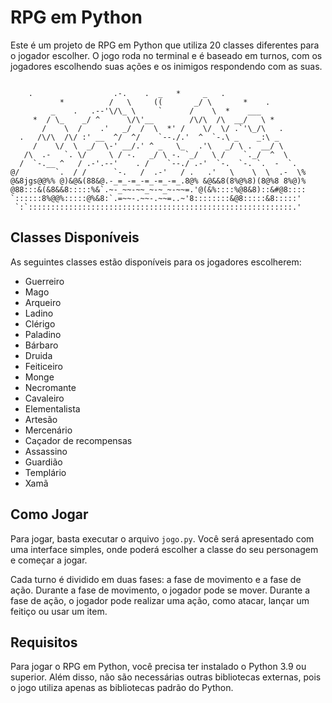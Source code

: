 # RPG em Python

Este é um projeto de RPG em Python que utiliza 20 classes diferentes 
para o jogador escolher. O jogo roda no terminal e é baseado em 
turnos, com os jogadores escolhendo suas ações e os inimigos respondendo
com as suas.

```

    .                  .-.    .  _   *     _   .
           *          /   \     ((       _/ \       *    .
         _    .   .--'\/\_ \     `      /    \  *    ___
     *  / \_    _/ ^      \/\'__        /\/\  /\  __/   \ *
       /    \  /    .'   _/  /  \  *' /    \/  \/ .`'\_/\   .
  .   /\/\  /\/ :' __  ^/  ^/    `--./.'  ^  `-.\ _    _:\ _
     /    \/  \  _/  \-' __/.' ^ _   \_   .'\   _/ \ .  __/ \
   /\  .-   `. \/     \ / -.   _/ \ -. `_/   \ /    `._/  ^  \
  /  `-.__ ^   / .-'.--'    . /    `--./ .-'  `-.  `-. `.  -  `.
@/        `.  / /      `-.   /  .-'   / .   .'   \    \  \  .-  \%
@&8jgs@@%% @)&@&(88&@.-_=_-=_-=_-=_-=_.8@% &@&&8(8%@%8)(8@%8 8%@)%
@88:::&(&8&&8:::::%&`.~-_~~-~~_~-~_~-~~=.'@(&%::::%@8&8)::&#@8::::
`::::::8%@@%:::::@%&8:`.=~~-.~~-.~~=..~'8::::::::&@8:::::&8:::::'
 `:`:::::::::::::::::::::::::::::::::::::::::::::::::::::::::::.'

```

## Classes Disponíveis

As seguintes classes estão disponíveis para os jogadores escolherem:

- Guerreiro
- Mago
- Arqueiro
- Ladino
- Clérigo
- Paladino
- Bárbaro
- Druida
- Feiticeiro
- Monge
- Necromante
- Cavaleiro
- Elementalista
- Artesão
- Mercenário
- Caçador de recompensas
- Assassino
- Guardião
- Templário
- Xamã

## Como Jogar

Para jogar, basta executar o arquivo `jogo.py`. Você será apresentado com uma interface simples, onde poderá escolher a classe do seu personagem e começar a jogar.

Cada turno é dividido em duas fases: a fase de movimento e a fase de ação. Durante a fase de movimento, o jogador pode se mover. Durante a fase de ação, o jogador pode realizar uma ação, como atacar, lançar um feitiço ou usar um item.

## Requisitos

Para jogar o RPG em Python, você precisa ter instalado o Python 3.9 ou superior. Além disso, não são necessárias outras bibliotecas externas, pois o jogo utiliza apenas as bibliotecas padrão do Python.
